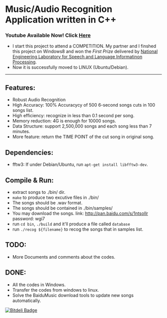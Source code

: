 Music/Audio Recognition Application written in C++
===============================================

### Youtube Available Now! Click [Here](https://www.youtube.com/watch?v=tvoyZkcDKiw)

- I start this project to attend a COMPETITION. My partner and I finshed this project on Windows8 and won the *First Prize* delivered by [National Engineering Laboratory for Speech and Language Informatinon Processing](http://nelslip.ustc.edu.cn/html/yunews/detail_2014_05/30/191.shtml).
- Now it is successfully moved to LINUX (Ubuntu/Debian).

***

Features:
-----

- Robust Audio Recognition
- High Accuracy: 100% Accuracycy of 500 6-second songs cuts in 100 songs list.
- High efficiency: recognize in less than 0.1 second per song.
- Memory reduction: 4G is enough for 10000 songs.
- Data Structure: support 2,500,000 songs and each song less than 7 minutes.
- More feature: return the TIME POINT of the cut song in original song.


Dependencies:
-----

- fftw3:
    If under Debian/Ubuntu, run `apt-get install libfftw3-dev`.

Compile & Run:
-----

- extract songs to ./bin/ dir.
- `make` to produce two excutive files in ./bin/ 
- The songs should be .wav format.
- The songs should be contained in ./bin/samples/ 
- You may download the songs.
    link: http://pan.baidu.com/s/1ntsoIlr
    password: wgi7 
- run `cd bin`, `./build` and it'll produce a file called `database`
- run `./recog ${filename}` to recog the songs that in samples list.

TODO:
-----

   - More Documents and comments about the codes.

DONE:
-----

   - All the codes in Windows.
   - Transfer the codes from windows to linux.
   - Solve the BaiduMusic download tools to update new songs automatically.


[![Bitdeli Badge](https://d2weczhvl823v0.cloudfront.net/jh-yu/audiorecognition/trend.png)](https://bitdeli.com/free "Bitdeli Badge")
